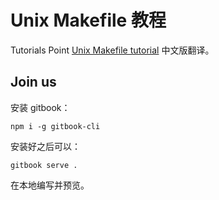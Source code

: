 # Unix Makefile 教程

Tutorials Point [Unix Makefile tutorial](https://www.tutorialspoint.com/makefile/index.htm) 中文版翻译。

## Join us

安装 gitbook：

```
npm i -g gitbook-cli
```

安装好之后可以：

```
gitbook serve .
```

在本地编写并预览。

